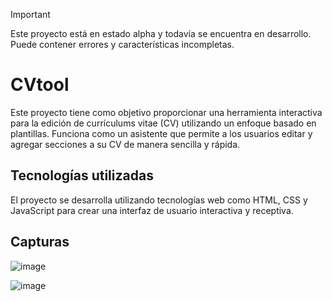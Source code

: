 > [!IMPORTANT]
> Este proyecto está en estado alpha y todavía se encuentra en desarrollo. Puede contener errores y características incompletas.


# CVtool

Este proyecto tiene como objetivo proporcionar una herramienta interactiva para la edición de currículums vitae (CV) utilizando un enfoque basado en plantillas. Funciona como un asistente que permite a los usuarios editar y agregar secciones a su CV de manera sencilla y rápida.

## Tecnologías utilizadas

El proyecto se desarrolla utilizando tecnologías web como HTML, CSS y JavaScript para crear una interfaz de usuario interactiva y receptiva.

## Capturas

![image](https://github.com/KodeWeb21/cvtool/assets/79431533/3ce8bbb5-e753-4289-bc46-b97037cc8381)

![image](https://github.com/KodeWeb21/cvtool/assets/79431533/52875c5b-3a6a-485f-948e-63da32bfff39)
